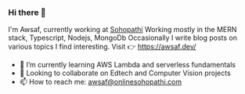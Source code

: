 ### Hi there 👋

I'm Awsaf, currently working at [Sohopathi](https://sohopathi.io)
Working mostly in the MERN stack, Typescript, Nodejs, MongoDb
Occasionally I write blog posts on various topics I find interesting. Visit 👉 https://awsaf.dev/

<!-- - 🔭 I’m currently working on my Edtech startup Sohopathi.io -->
- 🌱 I’m currently learning AWS Lambda and serverless fundamentals
- 👯 Looking to collaborate on Edtech and Computer Vision projects
- 📫 How to reach me: awsaf@onlinesohopathi.com


<!--
**AwsafAlam/AwsafAlam** is a ✨ _special_ ✨ repository because its `README.md` (this file) appears on your GitHub profile.

Here are some ideas to get you started:

- 🔭 I’m currently working on ...
- 🌱 I’m currently learning ...
- 👯 I’m looking to collaborate on ...
- 🤔 I’m looking for help with ...
- 💬 Ask me about ...
- 📫 How to reach me: ...
- 😄 Pronouns: ...
- ⚡ Fun fact: ...
-->
